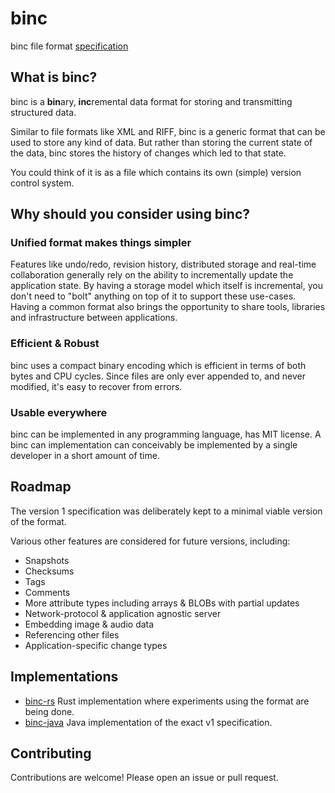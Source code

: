 # binc

binc file format [specification](SPECIFICATION.md)

## What is binc?

binc is a **bin**ary, **inc**remental data format for storing and transmitting structured data.

Similar to file formats like XML and RIFF, binc is a generic format that can be used to store any kind of data. 
But rather than storing the current state of the data, binc stores the history of changes which led to that state.

You could think of it is as a file which contains its own (simple) version control system.

## Why should you consider using binc? 

### Unified format makes things simpler

Features like undo/redo, revision history, distributed storage and real-time collaboration generally rely on the ability to incrementally update the application state. 
By having a storage model which itself is incremental, you don't need to "bolt" anything on top of it to support these use-cases.
Having a common format also brings the opportunity to share tools, libraries and infrastructure between applications.

### Efficient & Robust

binc uses a compact binary encoding which is efficient in terms of both bytes and CPU cycles. Since files are only ever appended to, and never modified, it's easy to recover from errors.

### Usable everywhere

binc can be implemented in any programming language, has MIT license. A binc can implementation can conceivably be implemented by a single developer in a short amount of time.

## Roadmap

The version 1 specification was deliberately kept to a minimal viable version of the format.

Various other features are considered for future versions, including:

* Snapshots
* Checksums
* Tags
* Comments
* More attribute types including arrays & BLOBs with partial updates
* Network-protocol & application agnostic server
* Embedding image & audio data
* Referencing other files
* Application-specific change types

## Implementations

* [binc-rs](https://github.com/kurasu/binc-rs) Rust implementation where experiments using the format are being done. 
* [binc-java](https://github.com/kurasu/binc-java) Java implementation of the exact v1 specification.
  
## Contributing

Contributions are welcome! Please open an issue or pull request.
